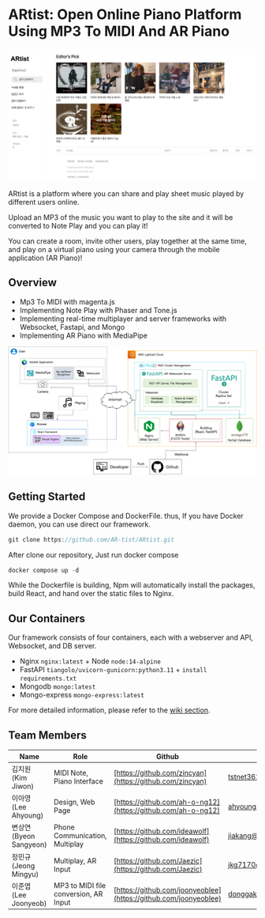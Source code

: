 # ARtist: Open Online Piano Platform Using MP3 To MIDI And AR Piano

<img width="1148" alt="image" src="https://raw.githubusercontent.com/AR-tist/ARtist/main/assets/interface.png">

ARtist is a platform where you can share and play sheet music played by different users online.

Upload an MP3 of the music you want to play to the site and it will be converted to Note Play and you can play it!

You can create a room, invite other users, play together at the same time, and play on a virtual piano using your camera through the mobile application (AR Piano)!

## Overview

- Mp3 To MIDI with magenta.js
- Implementing Note Play with Phaser and Tone.js
- Implementing real-time multiplayer and server frameworks with Websocket, Fastapi, and Mongo
- Implementing AR Piano with MediaPipe

<img width="1148" alt="image" src="https://raw.githubusercontent.com/AR-tist/ARtist/main/assets/architecture.png">

## Getting Started

We provide a Docker Compose and DockerFile. thus, If you have Docker daemon, you can use direct our framework.

```jsx
git clone https://github.com/AR-tist/ARtist.git
```

After clone our repository, Just run docker compose

```jsx
docker compose up -d
```

While the Dockerfile is building, Npm will automatically install the packages, build React, and hand over the static files to Nginx.

## Our Containers

Our framework consists of four containers, each with a webserver and API, Websocket, and DB server.

- Nginx `nginx:latest` + Node `node:14-alpine`
- FastAPI `tiangolo/uvicorn-gunicorn:python3.11` + `install requirements.txt`
- Mongodb `mongo:latest`
- Mongo-express `mongo-express:latest`

For more detailed information, please refer to the [wiki section](https://github.com/AR-tist/ARtist/wiki).

## Team Members

| Name              | Role                                   | Github                                | Email                      |
| ----------------- | -------------------------------------- | ------------------------------------- | -------------------------- |
| 김지원 (Kim Jiwon) | MIDI Note, Piano Interface             | [https://github.com/zincyan](https://github.com/zincyan)       | tstnet3629@gachon.ac.kr  |
| 이아영 (Lee Ahyoung) | Design, Web Page                    |    [https://github.com/ah-o-ng12](https://github.com/ah-o-ng12)                                   | ahyoung12@gachon.ac.kr  |
| 변상연 (Byeon Sangyeon) | Phone Communication, Multiplay         | [https://github.com/ideawolf](https://github.com/ideawolf)    | jiakang@gachon.ac.kr    |
| 정민규 (Jeong Mingyu) | Multiplay, AR Input                  | [https://github.com/Jaezic](https://github.com/Jaezic)       | jkg7170@gachon.ac.kr    |
| 이준엽 (Lee Joonyeob) | MP3 to MIDI file conversion, AR Input | [https://github.com/joonyeoblee](https://github.com/joonyeoblee) | donggak0617@gachon.ac.kr | 
